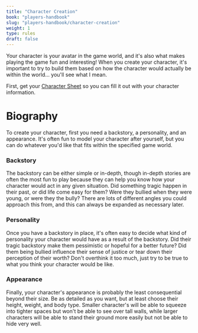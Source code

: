 ```yaml
---
title: "Character Creation"
book: "players-handbook"
slug: "players-handbook/character-creation"
weight: 1
type: rules
draft: false
---
```

Your character is your avatar in the game world, and it's also what makes playing the game fun and interesting! When you create your character, it's important to try to build them based on how the character would actually be within the world... you'll see what I mean.

First, get your [Character Sheet](./files/GUTS+_Character-Sheet.pdf) so you can fill it out with your character information.

# Biography

To create your character, first you need a backstory, a personality, and an appearance. It's often fun to model your character after yourself, but you can do whatever you'd like that fits within the specified game world.

### Backstory

The backstory can be either simple or in-depth, though in-depth stories are often the most fun to play because they can help you know how your character would act in any given situation. Did something tragic happen in their past, or did life come easy for them? Were they bullied when they were young, or were they the bully? There are lots of different angles you could approach this from, and this can always be expanded as necessary later.

### Personality

Once you have a backstory in place, it's often easy to decide what kind of personality your character would have as a result of the backstory. Did their tragic backstory make them pessimistic or hopeful for a better future? Did them being bullied influence their sense of justice or tear down their perception of their worth? Don't overthink it too much, just try to be true to what you think your character would be like.

### Appearance

Finally, your character's appearance is probably the least consequential beyond their size. Be as detailed as you want, but at least choose their height, weight, and body type. Smaller character's will be able to squeeze into tighter spaces but won't be able to see over tall walls, while larger characters will be able to stand their ground more easily but not be able to hide very well.
